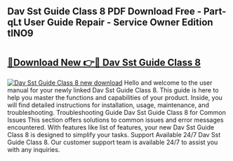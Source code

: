 ## Dav Sst Guide Class 8 PDF Download Free - Part-qLt User Guide Repair - Service Owner Edition tlNO9

# <h2><a href="http://bc83958.oget.top/?id=Dav+Sst+Guide+Class+8">🔗Download New 👉🔴 Dav Sst Guide Class 8</a></h2>

[![Dav Sst Guide Class 8 new download](https://i.imgur.com/5g1atiW.png)](http://bc83958.oget.top/?id=Dav+Sst+Guide+Class+8)
Hello and welcome to the user manual for your newly linked Dav Sst Guide Class 8. This guide is here to help you master the functions and capabilities of your product. Inside, you will find detailed instructions for installation, usage, maintenance, and troubleshooting. Troubleshooting Guide Dav Sst Guide Class 8 for Common Issues This section offers solutions to common issues and error messages encountered. With features like list of features, your new Dav Sst Guide Class 8 is designed to simplify your tasks. Support Available 24/7 Dav Sst Guide Class 8. Our customer support team is available 24/7 to assist you with any inquiries.
